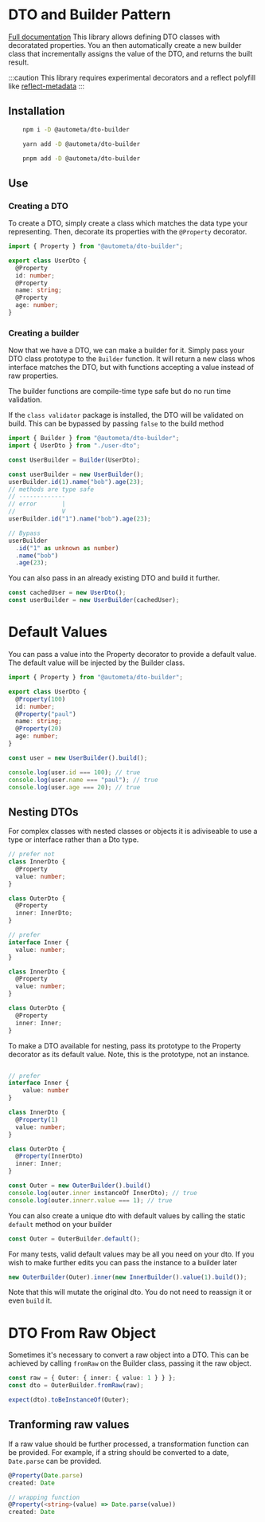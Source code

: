 # DTO and Builder Pattern

[Full documentation](https://bendat.github.io/autometa/docs/libraries/dto-builder/intro)
This library allows defining DTO classes with decoratated properties.
You an then automatically create a new builder class that incrementally
assigns the value of the DTO, and returns the built result.

:::caution
This library requires experimental decorators and a reflect polyfill
like [reflect-metadata](https://www.npmjs.com/package/reflect-metadata)
:::

## Installation

```sh title=npm
    npm i -D @autometa/dto-builder
```

```sh title=yarn
    yarn add -D @autometa/dto-builder
```

```sh title=pnpm
    pnpm add -D @autometa/dto-builder
```

## Use

### Creating a DTO

To create a DTO, simply create a class which matches the data type your
representing. Then, decorate its properties with the `@Property` decorator.

```ts
import { Property } from "@autometa/dto-builder";

export class UserDto {
  @Property
  id: number;
  @Property
  name: string;
  @Property
  age: number;
}
```

### Creating a builder

Now that we have a DTO, we can make a builder for it. Simply pass
your DTO class prototype to the `Builder` function. It will return a new
class whos interface matches the DTO, but with functions accepting a value
instead of raw properties.

The builder functions are compile-time type safe but do no
run time validation.

If the `class validator` package is installed, the DTO will be validated on build. This can be bypassed by passing `false` to the build method

```ts
import { Builder } from "@autometa/dto-builder";
import { UserDto } from "./user-dto";

const UserBuilder = Builder(UserDto);

const userBuilder = new UserBuilder();
userBuilder.id(1).name("bob").age(23);
// methods are type safe
// -------------
// error       |
//             V
userBuilder.id("1").name("bob").age(23);

// Bypass
userBuilder
  .id("1" as unknown as number)
  .name("bob")
  .age(23);
```

You can also pass in an already existing DTO and build it
further.

```ts
const cachedUser = new UserDto();
const userBuilder = new UserBuilder(cachedUser);
```

# Default Values

You can pass a value into the Property decorator to provide a default value.
The default value will be injected by the Builder class.

```ts
import { Property } from "@autometa/dto-builder";

export class UserDto {
  @Property(100)
  id: number;
  @Property("paul")
  name: string;
  @Property(20)
  age: number;
}

const user = new UserBuilder().build();

console.log(user.id === 100); // true
console.log(user.name === "paul"); // true
console.log(user.age === 20); // true
```

## Nesting DTOs

For complex classes with nested classes or objects it is adiviseable to use a type
or interface rather than a Dto type.

```ts
// prefer not
class InnerDto {
  @Property
  value: number;
}

class OuterDto {
  @Property
  inner: InnerDto;
}

// prefer
interface Inner {
  value: number;
}

class InnerDto {
  @Property
  value: number;
}

class OuterDto {
  @Property
  inner: Inner;
}
```

To make a DTO available for nesting, pass its prototype to the Property decorator
as its default value. Note, this is the prototype, not an instance.

```ts

// prefer
interface Inner {
    value: number
}

class InnerDto {
  @Property(1)
  value: number;
}

class OuterDto {
  @Property(InnerDto)
  inner: Inner;
}

const Outer = new OuterBuilder().build()
console.log(outer.inner instanceOf InnerDto); // true
console.log(outer.innerr.value === 1); // true
```


You can also create a unique dto with default values by calling the static `default`
method on your builder

```ts
const Outer = OuterBuilder.default();
```

For many tests, valid default values may be all you need on your dto. If
you wish to make further edits you can pass the instance to a builder later

```ts
new OuterBuilder(Outer).inner(new InnerBuilder().value(1).build());
```

Note that this will mutate the original dto. You do not need to reassign it or
even `build` it.

# DTO From Raw Object

Sometimes it's necessary to convert a raw object into a DTO. This can be achieved by
calling `fromRaw` on the Builder class, passing it the raw object.

```ts
const raw = { Outer: { inner: { value: 1 } } };
const dto = OuterBuilder.fromRaw(raw);

expect(dto).toBeInstanceOf(Outer);
```

## Tranforming raw values

If a raw value should be further processed, a transformation function
can be provided. For example, if a string should be converted to a date,
`Date.parse` can be provided.

```ts
@Property(Date.parse)
created: Date

// wrapping function
@Property(<string>(value) => Date.parse(value))
created: Date
```
